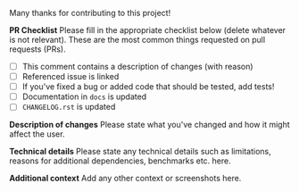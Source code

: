 Many thanks for contributing to this project!

**PR Checklist**
Please fill in the appropriate checklist below (delete whatever is not relevant). These are the most common things requested on pull requests (PRs).

- [ ] This comment contains a description of changes (with reason)
- [ ] Referenced issue is linked
- [ ] If you've fixed a bug or added code that should be tested, add tests!
- [ ] Documentation in `docs` is updated
- [ ] `CHANGELOG.rst` is updated

**Description of changes**
Please state what you've changed and how it might affect the user.

**Technical details**
Please state any technical details such as limitations, reasons for additional dependencies, benchmarks etc. here.

**Additional context**
Add any other context or screenshots here.
